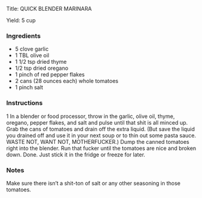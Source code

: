 <!DOCTYPE HTML PUBLIC "-//W3C//DTD HTML 4.0 Transitional//EN">
<html>
  <head>
  <title>QUICK BLENDER MARINARA</title><link rel='stylesheet' href='style.css' type='text/css'><meta http-equiv="Content-Style-Stype" content="text/css">
     <meta http-equiv="Content-Type" content="text/html;charset=utf-8">
     </head><body><div class="recipe" itemscope itemtype="http://schema.org/Recipe"><div class='header'><p class="title"><span class="label">Title:</span> <span itemprop="name">QUICK BLENDER MARINARA</span></p>
<p class="yields"><span class="label">Yield:</span> <span itemprop="recipeYield">5 cup</span></p>
</div><div class="ing"><h3>Ingredients</h3><ul class="ing"><li class="ing" itemprop="ingredients">5 clove garlic </li>
<li class="ing" itemprop="ingredients">1 TBL olive oil </li>
<li class="ing" itemprop="ingredients">1 1/2 tsp dried thyme </li>
<li class="ing" itemprop="ingredients">1/2 tsp dried oregano </li>
<li class="ing" itemprop="ingredients">1 pinch of red pepper flakes </li>
<li class="ing" itemprop="ingredients">2 cans (28 ounces each) whole tomatoes </li>
<li class="ing" itemprop="ingredients">1 pinch salt </li>
</ul>
</div>
<div class="instructions"><h3 class="Instructions">Instructions</h3><div itemprop="recipeInstructions"><p>1 In a blender or food processor, throw in the garlic, olive oil, thyme, oregano, pepper flakes, and salt and pulse until that shit is all minced up. Grab the cans of tomatoes and drain off the extra liquid. (But save the liquid you drained off and use it in your next soup or to thin out some pasta sauce. WASTE NOT, WANT NOT, MOTHERFUCKER.) Dump the canned tomatoes right into the blender. Run that fucker until the tomatoes are nice and broken down. Done. Just stick it in the fridge or freeze for later.</p></div></div><div class="modifications"><h3 class="Notes">Notes</h3><p>Make sure there isn’t a shit-ton of salt or any other seasoning in those tomatoes.</p></div></div>

</body>
</html>